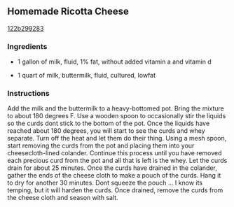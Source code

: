 ## Homemade Ricotta Cheese

[122b299283](http://tastykitchen.com/recipes/condiments/homemade-ricotta-cheese/)

### Ingredients

 - 1 gallon of milk, fluid, 1% fat, without added vitamin a and vitamin d

 - 1 quart of milk, buttermilk, fluid, cultured, lowfat

### Instructions

Add the milk and the buttermilk to a heavy-bottomed pot. Bring the mixture to about 180 degrees F. Use a wooden spoon to occasionally stir the liquids so the curds dont stick to the bottom of the pot. Once the liquids have reached about 180 degrees, you will start to see the curds and whey separate. Turn off the heat and let them do their thing. Using a mesh spoon, start removing the curds from the pot and placing them into your cheesecloth-lined colander. Continue this process until you have removed each precious curd from the pot and all that is left is the whey. Let the curds drain for about 25 minutes. Once the curds have drained in the colander, gather the ends of the cheese cloth to make a pouch of the curds. Hang it to dry for another 30 minutes. Dont squeeze the pouch ... I know its temping, but it will harden the curds. Once drained, remove the curds from the cheese cloth and season with salt.